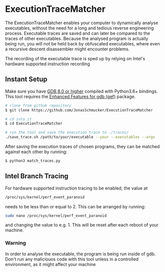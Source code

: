 # ExecutionTraceMatcher #

The ExecutionTraceMatcher enables your computer to dynamically analyse executables, without the need for a long and tedious reverse engineering process. Executable traces are saved and can later be compared to the traces of other executables. Because the analysed program is actually being run, you will not be held back by obfuscated executables, where even a recursive descent disassembler might encounter problems.

The recording of the executable trace is sped up by relying on Intel's hardware supported instruction recording

## Instant Setup ##

Make sure you have [GDB 8.0 or higher](https://www.gnu.org/s/gdb) compiled with Python3.6+ bindings.
This tool requires the [Enhanced Features for gdb (gef)](https://github.com/hugsy/gef) package.


```bash
# clone from github repository
$ git clone https://github.com/JonasSchmucker/ExecutionTraceMatcher

# cd into it
$ cd ExecutionTraceMatcher

# run the tool and save the execution trace to ./traces/
./save_trace.sh /path/to/your/executable --your --executables --args
```

After saving the execution traces of chosen programs, they can be matched against each other by running:

```bash
$ python3 match_traces.py
```

## Intel Branch Tracing ##

For hardware supported instruction tracing to be enabled, the value at 
```bash
/proc/sys/kernel/perf_event_paranoid
``` 
needs to be less than or equal to 2.
This can be arranged by running:

```bash
sudo nano /proc/sys/kernel/perf_event_paranoid
```
and changing the value to e.g. 1. This will be reset after each reboot of your machine.

### Warning ###

In order to analyse the executable, the program is being run inside of gdb. Don't run any maliciouos code with this tool unless in a controlled environment, as it might affect your machine